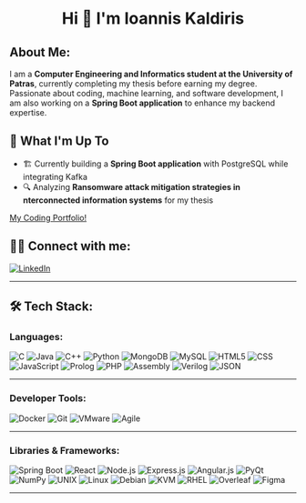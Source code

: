 <h1 align="center"> Hi 👋 I'm Ioannis Kaldiris </h1>

## About Me:
I am a **Computer Engineering and Informatics student at the University of Patras**, currently completing my thesis before earning my degree. Passionate about coding, machine learning, and software development, I am also working on a **Spring Boot application** to enhance my backend expertise.


## 🚀 What I'm Up To
- 🏗️ Currently building a **Spring Boot application** with PostgreSQL while integrating Kafka
- 🔍 Analyzing **Ransomware attack mitigation strategies in nterconnected information systems** for my thesis

[My Coding Portfolio!](https://github.com/IoannisKaldiris?tab=repositories)


## 👨‍💻 Connect with me:
[![LinkedIn](https://img.shields.io/badge/-LinkedIn-blue?style=flat&logo=linkedin)](https://www.linkedin.com/in/ioannis-kaldiris-9b461227a/)

---

## 🛠 Tech Stack:
### **Languages:**
![C](https://img.shields.io/badge/-C-00599C?style=flat&logo=c)
![Java](https://img.shields.io/badge/-Java-007396?style=flat&logo=java)
![C++](https://img.shields.io/badge/-C++-00599C?style=flat&logo=c%2B%2B)
![Python](https://img.shields.io/badge/-Python-3776AB?style=flat&logo=python)
![MongoDB](https://img.shields.io/badge/-MongoDB-47A248?style=flat&logo=mongodb)
![MySQL](https://img.shields.io/badge/-MySQL-4479A1?style=flat&logo=mysql)
![HTML5](https://img.shields.io/badge/-HTML5-E34F26?style=flat&logo=html5)
![CSS](https://img.shields.io/badge/-CSS3-1572B6?style=flat&logo=css3)
![JavaScript](https://img.shields.io/badge/-JavaScript-F7DF1E?style=flat&logo=javascript&logoColor=black)
![Prolog](https://img.shields.io/badge/-Prolog-red?style=flat)
![PHP](https://img.shields.io/badge/-PHP-777BB4?style=flat&logo=php)
![Assembly](https://img.shields.io/badge/-Assembly-gray?style=flat)
![Verilog](https://img.shields.io/badge/-Verilog-darkred?style=flat)
![JSON](https://img.shields.io/badge/-JSON-000000?style=flat&logo=json)

---

### **Developer Tools:**
![Docker](https://img.shields.io/badge/-Docker-2496ED?style=flat&logo=docker)
![Git](https://img.shields.io/badge/-Git-F05032?style=flat&logo=git)
![VMware](https://img.shields.io/badge/-VMware-607078?style=flat&logo=vmware)
![Agile](https://img.shields.io/badge/-Agile-blue?style=flat)

---

### **Libraries & Frameworks:**
![Spring Boot](https://img.shields.io/badge/-Spring_Boot-6DB33F?style=flat&logo=spring-boot)
![React](https://img.shields.io/badge/-React-61DAFB?style=flat&logo=react)
![Node.js](https://img.shields.io/badge/-Node.js-339933?style=flat&logo=node.js)
![Express.js](https://img.shields.io/badge/-Express.js-000000?style=flat&logo=express)
![Angular.js](https://img.shields.io/badge/-Angular.js-DD0031?style=flat&logo=angular)
![PyQt](https://img.shields.io/badge/-PyQt-41CD52?style=flat)
![NumPy](https://img.shields.io/badge/-NumPy-013243?style=flat&logo=numpy)
![UNIX](https://img.shields.io/badge/-UNIX-000000?style=flat)
![Linux](https://img.shields.io/badge/-Linux-FCC624?style=flat&logo=linux)
![Debian](https://img.shields.io/badge/-Debian-A81D33?style=flat&logo=debian)
![KVM](https://img.shields.io/badge/-KVM-660066?style=flat)
![RHEL](https://img.shields.io/badge/-RHEL-EE0000?style=flat&logo=redhat)
![Overleaf](https://img.shields.io/badge/-Overleaf-47A141?style=flat&logo=overleaf)
![Figma](https://img.shields.io/badge/-Figma-F24E1E?style=flat&logo=figma)

---


